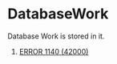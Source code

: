 # DatabaseWork
Database Work is stored in it.


1. [ERROR 1140 (42000)](https://priyankaMD.github.io/DatabaseWork/ERROR1140_42000)

